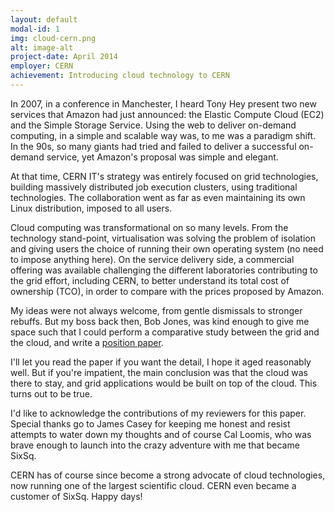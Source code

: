 ```yaml
---
layout: default
modal-id: 1
img: cloud-cern.png
alt: image-alt
project-date: April 2014
employer: CERN
achievement: Introducing cloud technology to CERN
---
```


In 2007, in a conference in Manchester, I heard Tony Hey present two new services that Amazon had just announced: the Elastic Compute Cloud (EC2) and the Simple Storage Service. Using the web to deliver on-demand computing, in a simple and scalable way was, to me was a paradigm shift. In the 90s, so many giants had tried and failed to deliver a successful on-demand service, yet Amazon's proposal was simple and elegant.

At that time, CERN IT's strategy was entirely focused on grid technologies, building massively distributed job execution clusters, using traditional technologies. The collaboration went as far as even maintaining its own Linux distribution, imposed to all users.

Cloud computing was transformational on so many levels. From the technology stand-point, virtualisation was solving the problem of isolation and giving users the choice of running their own operating system (no need to impose anything here). On the service delivery side, a commercial offering was available challenging the different laboratories contributing to the grid effort, including CERN, to better understand its total cost of ownership (TCO), in order to compare with the prices proposed by Amazon.

My ideas were not always welcome, from gentle dismissals to stronger rebuffs.  But my boss back then, Bob Jones, was kind enough to give me space such that I could perform a comparative study between the grid and the cloud, and write a [position paper](https://edms.cern.ch/ui/file/925013/4/EGEE-Grid-Cloud-v1_2.pdf).

I'll let you read the paper if you want the detail, I hope it aged reasonably well.  But if you're impatient, the main conclusion was that the cloud was there to stay, and grid applications would be built on top of the cloud. This turns out to be true.

I'd like to acknowledge the contributions of my reviewers for this paper. Special thanks go to James Casey for keeping me honest and resist attempts to water down my thoughts and of course Cal Loomis, who was brave enough to launch into the crazy adventure with me that became SixSq.

CERN has of course since become a strong advocate of cloud technologies, now running one of the largest scientific cloud. CERN even became a customer of SixSq. Happy days!